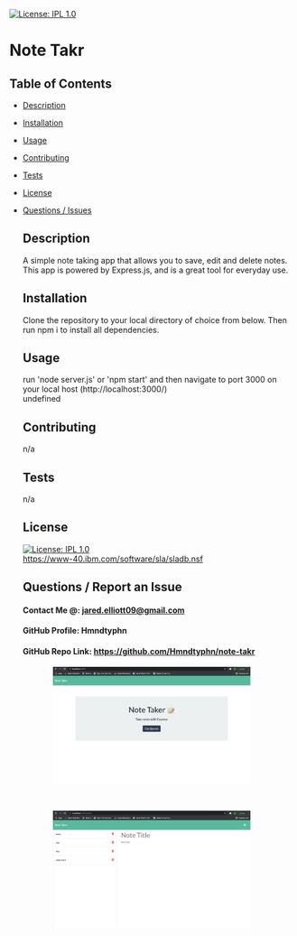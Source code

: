 [![License: IPL 1.0](https://img.shields.io/badge/License-IPL%201.0-blue.svg)](https://opensource.org/licenses/IPL-1.0)
  # Note Takr
## Table of Contents 
* [Description](#Description)  <br>
* [Installation](#Installation)<br>
* [Usage](#Usage)<br>
* [Contributing](#Contributing)<br>
* [Tests](#Tests)<br>
* [License](#License)<br>
* [Questions / Issues](#Questions)<br>
  ## Description
   A simple note taking app that allows you to save, edit and delete notes. This app is powered by Express.js, and is a great tool for everyday use.
  ## Installation
  Clone the repository to your local directory of choice from below. Then run npm i to install all dependencies.
  ## Usage
  run 'node server.js' or 'npm start' and then navigate to port 3000 on your local host (http://localhost:3000/)<br>
  undefined
  ## Contributing
  n/a <br>
  
  
  ## Tests
  n/a
  
  ## License
  [![License: IPL 1.0](https://img.shields.io/badge/License-IPL%201.0-blue.svg)](https://opensource.org/licenses/IPL-1.0)
  <br>
  https://www-40.ibm.com/software/sla/sladb.nsf 
  ## Questions / Report an Issue
  #### Contact Me @: jared.elliott09@gmail.com<br>
  #### GitHub Profile: Hmndtyphn
  #### GitHub Repo Link: https://github.com/Hmndtyphn/note-takr


<p align="center">
  <img src="images/Screen Shot 2021-10-24 at 11.16.33 PM.png" width="350" title="hover text" alt="">
</p> <br>
<p align="center">
  <img src="images/Screen Shot 2021-10-24 at 11.16.48 PM.png" width="350" title="hover text" alt="">
</p> <br>
